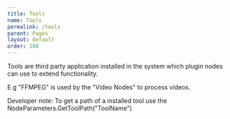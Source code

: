 ```yaml
---
title: Tools
name: Tools
permalink: /tools
parent: Pages
layout: default
order: 180
---
```


Tools are third party application installed in the system which plugin nodes can use to extend functionality.

E.g "FFMPEG" is used by the "Video Nodes" to process videos.

Developer note:  To get a path of a installed tool use the NodeParameters.GetToolPath("ToolName")